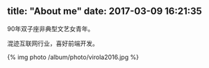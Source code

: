 title: "About me"
date: 2017-03-09 16:21:35
---

90年双子座非典型文艺女青年。

混迹互联网行业，喜好前端开发。

{% img photo /album/photo/virola2016.jpg %}